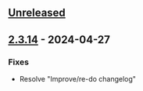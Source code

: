 <a name="unreleased"></a>
## [Unreleased]


<a name="2.3.14"></a>
## [2.3.14] - 2024-04-27
### Fixes
- Resolve "Improve/re-do changelog"


[Unreleased]: https://gitlab.com/shackra/goimapnotify/compare/2.3.14...HEAD
[2.3.14]: https://gitlab.com/shackra/goimapnotify/compare/2.3.13...2.3.14

